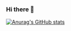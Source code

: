### Hi there 👋
[![Anurag's GitHub stats](https://github-readme-stats.vercel.app/api?username=erkmangelis)](https://github.com/anuraghazra/github-readme-stats)

<!--
**erkmangelis/erkmangelis** is a ✨ _special_ ✨ repository because its `README.md` (this file) appears on your GitHub profile.

Here are some ideas to get you started:

- 🔭 I’m currently working on ...
- 🌱 I’m currently learning ...
- 👯 I’m looking to collaborate on ...
- 🤔 I’m looking for help with ...
- 💬 Ask me about ...
- 📫 How to reach me: ...
- 😄 Pronouns: ...
- ⚡ Fun fact: ...
-->
